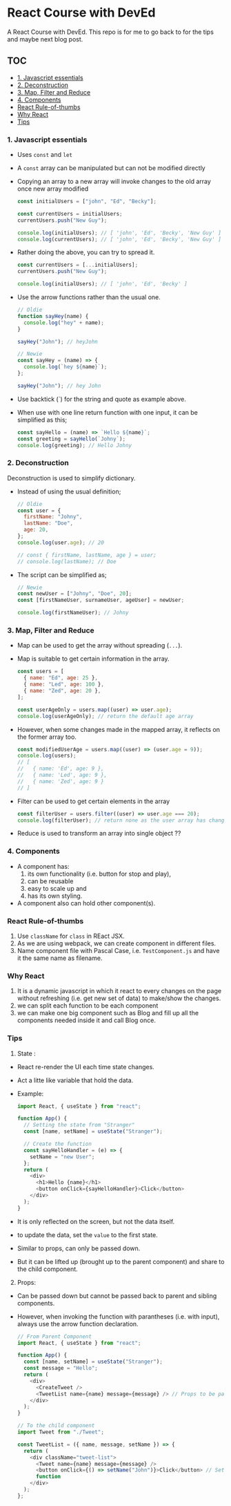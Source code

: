 # React Course with DevEd

A React Course with DevEd. This repo is for me to go back to for the tips and maybe next blog post.

## TOC

- [1. Javascript essentials](#1-javascript-essentials)
- [2. Deconstruction](#2-deconstruction)
- [3. Map, Filter and Reduce](#3-map,-filter-and-reduce)
- [4. Components](#4-components)
- [React Rule-of-thumbs](#react-rule-of-thumbs)
- [Why React](#why-react)
- [Tips](#tips)

### 1. Javascript essentials

- Uses `const` and `let`
- A `const` array can be manipulated but can not be modified directly
- Copying an array to a new array will invoke changes to the old array once new array modified

  ```javascript
  const initialUsers = ["john", "Ed", "Becky"];

  const currentUsers = initialUsers;
  currentUsers.push("New Guy");

  console.log(initialUsers); // [ 'john', 'Ed', 'Becky', 'New Guy' ]
  console.log(currentUsers); // [ 'john', 'Ed', 'Becky', 'New Guy' ]
  ```

- Rather doing the above, you can try to spread it.

  ```javascript
  const currentUsers = [...initialUsers];
  currentUsers.push("New Guy");

  console.log(initialUsers); // [ 'john', 'Ed', 'Becky' ]
  ```

- Use the arrow functions rather than the usual one.

  ```javascript
  // Oldie
  function sayHey(name) {
    console.log("hey" + name);
  }

  sayHey("John"); // heyJohn
  ```

  ```javascript
  // Newie
  const sayHey = (name) => {
    console.log(`hey ${name}`);
  };

  sayHey("John"); // hey John
  ```

- Use backtick (`) for the string and quote as example above.
- When use with one line return function with one input, it can be simplified as this;

  ```javascript
  const sayHello = (name) => `Hello ${name}`;
  const greeting = sayHello(`Johny`);
  console.log(greeting); // Hello Johny
  ```

### 2. Deconstruction

Deconstruction is used to simplify dictionary.

- Instead of using the usual definition;

  ```javascript
  // Oldie
  const user = {
    firstName: "Johny",
    lastName: "Doe",
    age: 20,
  };
  console.log(user.age); // 20

  // const { firstName, lastName, age } = user;
  // console.log(lastName); // Doe
  ```

- The script can be simplified as;

  ```javascript
  // Newie
  const newUser = ["Johny", "Doe", 20];
  const [firstNameUser, surnameUser, ageUser] = newUser;

  console.log(firstNameUser); // Johny
  ```

### 3. Map, Filter and Reduce

- Map can be used to get the array without spreading (`...`).
- Map is suitable to get certain information in the array.

  ```javascript
  const users = [
    { name: "Ed", age: 25 },
    { name: "Led", age: 100 },
    { name: "Zed", age: 20 },
  ];

  const userAgeOnly = users.map((user) => user.age);
  console.log(userAgeOnly); // return the default age array
  ```

- However, when some changes made in the mapped array, it reflects on the former array too.

  ```javascript
  const modifiedUserAge = users.map((user) => (user.age = 9));
  console.log(users);
  // [
  //   { name: 'Ed', age: 9 },
  //   { name: 'Led', age: 9 },
  //   { name: 'Zed', age: 9 }
  // ]
  ```

- Filter can be used to get certain elements in the array

  ```javascript
  const filterUser = users.filter((user) => user.age === 20);
  console.log(filterUser); // return none as the user array has changed.
  ```

- Reduce is used to transform an array into single object ??

### 4. Components

- A component has:
  1. its own functionality (i.e. button for stop and play),
  2. can be reusable
  3. easy to scale up and
  4. has its own styling.
- A component also can hold other component(s).

### React Rule-of-thumbs

1. Use `className` for `class` in REact JSX.
2. As we are using webpack, we can create component in different files.
3. Name component file with Pascal Case, i.e. `TestComponent.js` and have it the same name as filename.

### Why React

1. It is a dynamic javascript in which it react to every changes on the page without refreshing (i.e. get new set of data) to make/show the changes.
2. we can split each function to be each component
3. we can make one big component such as Blog and fill up all the components needed inside it and call Blog once.

### Tips

1. State :

- React re-render the UI each time state changes.
- Act a litte like variable that hold the data.
- Example:

  ```javascript
  import React, { useState } from "react";

  function App() {
    // Setting the state from "Stranger"
    const [name, setName] = useState("Stranger");

    // Create the function
    const sayHelloHandler = (e) => {
      setName = "new User";
    };
    return (
      <div>
        <h1>Hello {name}</h1>
        <button onClick={sayHelloHandler}>Click</button>
      </div>
    );
  }
  ```

- It is only reflected on the screen, but not the data itself.
- to update the data, set the `value` to the first state.
- Similar to props, can only be passed down.
- But it can be lifted up (brought up to the parent component) and share to the child component.

2. Props:

- Can be passed down but cannot be passed back to parent and sibling components.
- However, when invoking the function with parantheses (i.e. with input), always use the arrow function declaration.

  ```javascript
  // From Parent Component
  import React, { useState } from "react";

  function App() {
    const [name, setName] = useState("Stranger");
    const message = "Hello";
    return (
      <div>
        <CreateTweet />
        <TweetList name={name} message={message} /> // Props to be passed down
      </div>
    );
  }

  // To the child component
  import Tweet from "./Tweet";

  const TweetList = ({ name, message, setName }) => {
    return (
      <div className="tweet-list">
        <Tweet name={name} message={message} />
        <button onClick={() => setName("John")}>Click</button> // Setting the arrow
        function
      </div>
    );
  };
  ```
